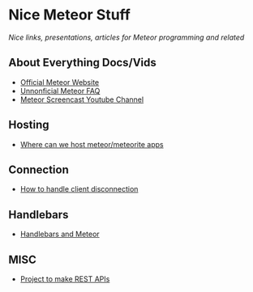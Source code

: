 Nice Meteor Stuff
=================

*Nice links, presentations, articles for Meteor programming and related*

About Everything Docs/Vids
-------------

* [Official Meteor Website](http://meteor.com/)
* [Unnonficial Meteor FAQ](https://github.com/oortcloud/unofficial-meteor-faq)
* [Meteor Screencast Youtube Channel](http://www.youtube.com/user/meteorscreencasts)

Hosting
-------------

* [Where can we host meteor/meteorite apps](http://stackoverflow.com/questions/13504324/where-can-we-host-meteor-meteorite-applications/13504325#13504325)

Connection
-------------
* [How to handle client disconnection](http://stackoverflow.com/questions/10257958/server-cleanup-after-a-client-disconnects)

Handlebars
-------------
* [Handlebars and Meteor](https://github.com/meteor/meteor/wiki/Handlebars)

MISC
-------------

* [Project to make REST APIs](https://github.com/crazytoad/meteor-collectionapi)